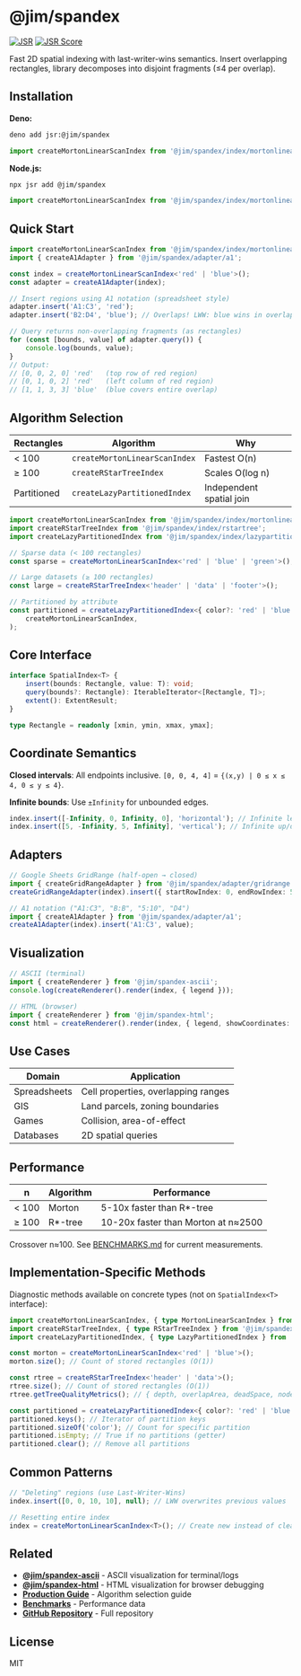 # @jim/spandex

[![JSR](https://jsr.io/badges/@jim/spandex)](https://jsr.io/@jim/spandex)
[![JSR Score](https://jsr.io/badges/@jim/spandex/score)](https://jsr.io/@jim/spandex/score)

Fast 2D spatial indexing with last-writer-wins semantics. Insert overlapping rectangles, library decomposes into disjoint fragments (≤4 per overlap).

## Installation

**Deno:**

```bash
deno add jsr:@jim/spandex
```

```typescript
import createMortonLinearScanIndex from '@jim/spandex/index/mortonlinearscan';
```

**Node.js:**

```bash
npx jsr add @jim/spandex
```

```typescript
import createMortonLinearScanIndex from '@jim/spandex/index/mortonlinearscan';
```

## Quick Start

```typescript
import createMortonLinearScanIndex from '@jim/spandex/index/mortonlinearscan';
import { createA1Adapter } from '@jim/spandex/adapter/a1';

const index = createMortonLinearScanIndex<'red' | 'blue'>();
const adapter = createA1Adapter(index);

// Insert regions using A1 notation (spreadsheet style)
adapter.insert('A1:C3', 'red');
adapter.insert('B2:D4', 'blue'); // Overlaps! LWW: blue wins in overlap

// Query returns non-overlapping fragments (as rectangles)
for (const [bounds, value] of adapter.query()) {
	console.log(bounds, value);
}
// Output:
// [0, 0, 2, 0] 'red'   (top row of red region)
// [0, 1, 0, 2] 'red'   (left column of red region)
// [1, 1, 3, 3] 'blue'  (blue covers entire overlap)
```

## Algorithm Selection

| Rectangles  | Algorithm                     | Why                      |
| ----------- | ----------------------------- | ------------------------ |
| < 100       | `createMortonLinearScanIndex` | Fastest O(n)             |
| ≥ 100       | `createRStarTreeIndex`        | Scales O(log n)          |
| Partitioned | `createLazyPartitionedIndex`  | Independent spatial join |

```typescript
import createMortonLinearScanIndex from '@jim/spandex/index/mortonlinearscan';
import createRStarTreeIndex from '@jim/spandex/index/rstartree';
import createLazyPartitionedIndex from '@jim/spandex/index/lazypartitionedindex';

// Sparse data (< 100 rectangles)
const sparse = createMortonLinearScanIndex<'red' | 'blue' | 'green'>();

// Large datasets (≥ 100 rectangles)
const large = createRStarTreeIndex<'header' | 'data' | 'footer'>();

// Partitioned by attribute
const partitioned = createLazyPartitionedIndex<{ color?: 'red' | 'blue'; bold?: boolean }>(
	createMortonLinearScanIndex,
);
```

## Core Interface

```typescript
interface SpatialIndex<T> {
	insert(bounds: Rectangle, value: T): void;
	query(bounds?: Rectangle): IterableIterator<[Rectangle, T]>;
	extent(): ExtentResult;
}

type Rectangle = readonly [xmin, ymin, xmax, ymax];
```

## Coordinate Semantics

**Closed intervals**: All endpoints inclusive. `[0, 0, 4, 4]` = `{(x,y) | 0 ≤ x ≤ 4, 0 ≤ y ≤ 4}`.

**Infinite bounds**: Use `±Infinity` for unbounded edges.

```typescript
index.insert([-Infinity, 0, Infinity, 0], 'horizontal'); // Infinite left/right
index.insert([5, -Infinity, 5, Infinity], 'vertical'); // Infinite up/down
```

## Adapters

```typescript
// Google Sheets GridRange (half-open → closed)
import { createGridRangeAdapter } from '@jim/spandex/adapter/gridrange';
createGridRangeAdapter(index).insert({ startRowIndex: 0, endRowIndex: 5, ... }, value);

// A1 notation ("A1:C3", "B:B", "5:10", "D4")
import { createA1Adapter } from '@jim/spandex/adapter/a1';
createA1Adapter(index).insert('A1:C3', value);
```

## Visualization

```typescript
// ASCII (terminal)
import { createRenderer } from '@jim/spandex-ascii';
console.log(createRenderer().render(index, { legend }));

// HTML (browser)
import { createRenderer } from '@jim/spandex-html';
const html = createRenderer().render(index, { legend, showCoordinates: true });
```

## Use Cases

| Domain       | Application                         |
| ------------ | ----------------------------------- |
| Spreadsheets | Cell properties, overlapping ranges |
| GIS          | Land parcels, zoning boundaries     |
| Games        | Collision, area-of-effect           |
| Databases    | 2D spatial queries                  |

## Performance

| n     | Algorithm | Performance                         |
| ----- | --------- | ----------------------------------- |
| < 100 | Morton    | 5-10x faster than R*-tree           |
| ≥ 100 | R*-tree   | 10-20x faster than Morton at n≈2500 |

Crossover n≈100. See [BENCHMARKS.md](https://github.com/jimisaacs/spandex/blob/main/BENCHMARKS.md) for current measurements.

## Implementation-Specific Methods

Diagnostic methods available on concrete types (not on `SpatialIndex<T>` interface):

```typescript
import createMortonLinearScanIndex, { type MortonLinearScanIndex } from '@jim/spandex/index/mortonlinearscan';
import createRStarTreeIndex, { type RStarTreeIndex } from '@jim/spandex/index/rstartree';
import createLazyPartitionedIndex, { type LazyPartitionedIndex } from '@jim/spandex/index/lazypartitionedindex';

const morton = createMortonLinearScanIndex<'red' | 'blue'>();
morton.size(); // Count of stored rectangles (O(1))

const rtree = createRStarTreeIndex<'header' | 'data'>();
rtree.size(); // Count of stored rectangles (O(1))
rtree.getTreeQualityMetrics(); // { depth, overlapArea, deadSpace, nodeCount }

const partitioned = createLazyPartitionedIndex<{ color?: 'red' | 'blue' }>(createMortonLinearScanIndex);
partitioned.keys(); // Iterator of partition keys
partitioned.sizeOf('color'); // Count for specific partition
partitioned.isEmpty; // True if no partitions (getter)
partitioned.clear(); // Remove all partitions
```

## Common Patterns

```typescript
// "Deleting" regions (use Last-Writer-Wins)
index.insert([0, 0, 10, 10], null); // LWW overwrites previous values

// Resetting entire index
index = createMortonLinearScanIndex<T>(); // Create new instead of clear()
```

## Related

- **[@jim/spandex-ascii](https://jsr.io/@jim/spandex-ascii)** - ASCII visualization for terminal/logs
- **[@jim/spandex-html](https://jsr.io/@jim/spandex-html)** - HTML visualization for browser debugging
- **[Production Guide](https://github.com/jimisaacs/spandex/blob/main/PRODUCTION-GUIDE.md)** - Algorithm selection guide
- **[Benchmarks](https://github.com/jimisaacs/spandex/blob/main/BENCHMARKS.md)** - Performance data
- **[GitHub Repository](https://github.com/jimisaacs/spandex)** - Full repository

## License

MIT
